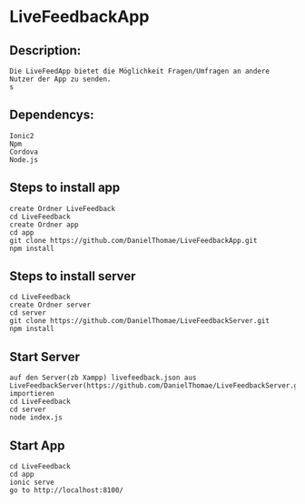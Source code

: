 #  LiveFeedbackApp
##  Description:
    Die LiveFeedApp bietet die Möglichkeit Fragen/Umfragen an andere Nutzer der App zu senden.
    s
    
##  Dependencys:
    Ionic2
    Npm
    Cordova
    Node.js
    
    
##  Steps to install app
    create Ordner LiveFeedback
    cd LiveFeedback
    create Ordner app
    cd app
    git clone https://github.com/DanielThomae/LiveFeedbackApp.git
    npm install
    
##  Steps to install server
    cd LiveFeedback
    create Ordner server
    cd server
    git clone https://github.com/DanielThomae/LiveFeedbackServer.git
    npm install

##  Start Server
    auf den Server(zb Xampp) livefeedback.json aus LiveFeedbackServer(https://github.com/DanielThomae/LiveFeedbackServer.git) importieren
    cd LiveFeedback
    cd server
    node index.js

##  Start App
    cd LiveFeedback
    cd app
    ionic serve
    go to http://localhost:8100/

